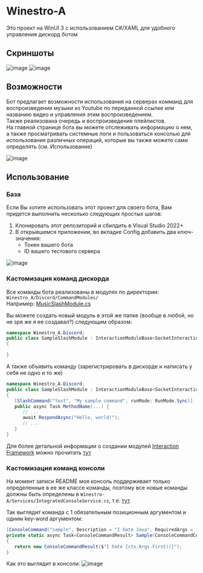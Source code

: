 # Winestro-A
Это проект на WinUI 3 с использованием C#/XAML для удобного управления дискорд ботом

## Скриншоты
![image](https://github.com/aexra/Winestro-A/assets/121866384/6ece6367-0adc-4816-8210-9a97c239b2e1)
![image](https://github.com/aexra/Winestro-A/assets/121866384/b9f2eb9e-6e6e-4011-b41c-995ea00b2197)

## Возможности
Бот предлагает возможности использования на серверах комманд для воспроизведения музыки из Youtube по переданной ссылке или названию видео и управления этим воспроизведением.<br>
Также реализована очередь и воспроизведение плейлистов.<br>
На главной странице бота вы можете отслеживать информацию о нем, а также просматривать системные логи и пользоваться консолью для использования различных операций, которые вы также можете сами определять (см. Использование)

![image](https://github.com/aexra/Winestro-A/assets/121866384/4ac367cb-0138-4cd0-812a-9d6c00c3c9b4)

## Использование
### База
Если Вы хотите использовать этот проект для своего бота, Вам придется выполнить несколько следующих простых шагов:
1. Клонировать этот репозиторий и сбилдить в Visual Studio 2022+
2. В открывшемся приложении, во вкладке Config добавить два ключ-значения:
   - Токен вашего бота
   - ID вашего тестового сервера

![image](https://github.com/aexra/Winestro-A/assets/121866384/17b8c499-da7f-48c8-90c5-43689419291c)

### Кастомизация команд дискорда
Все команды бота реализованы в модулях по директории: ```Winestro_A/Discord/CommandModules/```<br>
Например: [MusicSlashModule.cs](Winestro-A/Discord/CommandModules/MusicSlashModule.cs)

Вы можете создать новый модуль в этой же папке (вообще в любой, но не зря же я ее создавал?) следующим образом:
```cs
namespace Winestro_A.Discord;
public class SampleSlashModule : InteractionModuleBase<SocketInteractionContext>
{

}
```
А также объявить команду (зарегистрировать в дискорде и написать у себя не одно и то же)
```cs
namespace Winestro_A.Discord;
public class SampleSlashModule : InteractionModuleBase<SocketInteractionContext>
{
   [SlashCommand("test", "My sample command", runMode: RunMode.Sync)]
   public async Task MethodName(...) {
      // ...
      await RespondAsync("Hello, world!");
      // ...   
   }
}
```
Для более детальной информации о создании модулей [Interaction Framework](https://docs.discordnet.dev/guides/int_framework) можно прочитать [тут](https://docs.discordnet.dev/guides/int_framework/intro.html#interaction-context)

### Кастомизация команд консоли
На момент записи README моя консоль поддерживает только определенные в ее же классе команды, поэтому все новые команды должны быть определены в ```Winestro-A/Services/IntegratedConsoleService.cs```, т.е. [тут](Winestro-A/Services/IntegratedConsoleService.cs)

Так выглядит команда с 1 обязательным позиционным аргументом и одним key-word аргументом:
```cs
[ConsoleCommand("sample", Description = "I hate Java", RequiredArgs = 1, KwargsKeys = new string[]{ "keyword_key" })]
private static async Task<ConsoleCommandResult> Sample(ConsoleCommandContext ctx)
{
   return new ConsoleCommandResult($"I hate {ctx.Args.First()}");
}
```

Как это выглядит в консоли:
![image](https://github.com/aexra/Winestro-A/assets/121866384/229707d2-604e-4888-b885-94889efd12f3)
